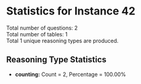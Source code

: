 # Statistics for Instance 42<br/>
Total number of questions: 2<br/>
Total number of tables: 1<br/>
Total 1 unique reasoning types are produced.<br/>
## Reasoning Type Statistics<br/>
- **counting:** Count = 2, Percentage = 100.00%<br/>
